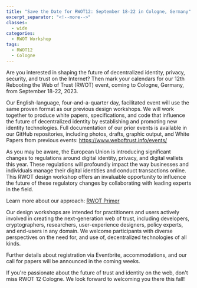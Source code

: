 ```yaml
---
title: "Save the Date for RWOT12: September 18-22 in Cologne, Germany"
excerpt_separator: "<!--more-->"
classes:
  - wide
categories:
  - RWOT Workshop
tags:
  - RWOT12
  - Cologne
---
```


Are you interested in shaping the future of decentralized identity, privacy, security, and trust on the Internet? Then mark your calendars for our 12th Rebooting the Web of Trust (RWOT) event, coming to Cologne, Germany, from September 18-22, 2023.

Our English-language, four-and-a-quarter day, facilitated event will use the same proven format as our previous design workshops. We will work together to produce white papers, specifications, and code that influence the future of decentralized identity by establishing and promoting new identity technologies. Full documentation of our prior events is available in our GitHub repositories, including photos, drafts, graphic output, and White Papers from previous events: https://www.weboftrust.info/events/

As you may be aware, the European Union is introducing significant changes to regulations around digital identity, privacy, and digital wallets this year. These regulations will profoundly impact the way businesses and individuals manage their digital identities and conduct transactions online. This RWOT design workshop offers an invaluable opportunity to influence the future of these regulatory changes by collaborating with leading experts in the field.

Learn more about our approach: [RWOT Primer](https://github.com/WebOfTrustInfo/rwot12-cologne/blob/main/advance-readings/rwot-primer.md)

Our design workshops are intended for practitioners and users actively involved in creating the next-generation web of trust, including developers, cryptographers, researchers, user-experience designers, policy experts, and end-users in any domain. We welcome participants with diverse perspectives on the need for, and use of, decentralized technologies of all kinds.

Further details about registration via Eventbrite, accommodations, and our call for papers will be announced in the coming weeks.

If you're passionate about the future of trust and identity on the web, don't miss RWOT 12 Cologne. We look forward to welcoming you there this fall! 
